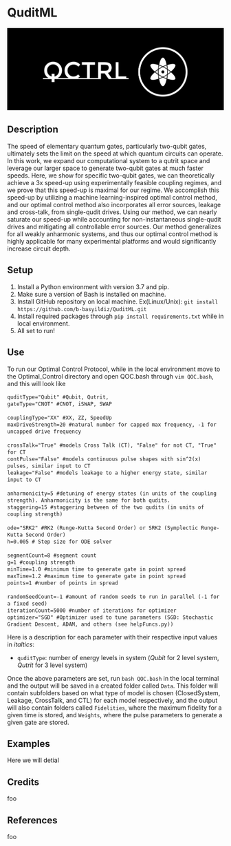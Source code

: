 # QuditML

<div align="center">
  <img src="Images/QCTRL2.png" alt="Image Description">
</div>


## Description
The speed of elementary quantum gates, particularly two-qubit gates, ultimately sets the limit on the speed at which quantum circuits can operate. In this work, we expand our computational system to a qutrit space and leverage our larger space to generate two-qubit gates at much faster speeds. Here, we show for specific two-qubit gates, we can theoretically achieve a 3x speed-up using experimentally feasible coupling regimes, and we prove that this speed-up is maximal for our regime. We accomplish this speed-up by utilizing a machine learning-inspired optimal control method, and our optimal control method also incorporates all error sources, leakage and cross-talk, from single-qudit drives. Using our method, we can nearly saturate our speed-up while accounting for non-instantaneous single-qudit drives and mitigating all controllable error sources. Our method generalizes for all weakly anharmonic systems, and thus our optimal control method is highly applicable for many experimental platforms and would significantly increase circuit depth. 

## Setup
1. Install a Python environment with version 3.7 and pip.
2. Make sure a version of Bash is installed on machine. 
3. Install GitHub repository on local machine. Ex(Linux/Unix): `git install https://github.com/b-basyildiz/QuditML.git`
4. Install required packages through `pip install requirements.txt` while in local environment.
5. All set to run! 

## Use
To run our Optimal Control Protocol, while in the local environment move to the Optimal_Control directory and open QOC.bash through `vim QOC.bash`, and this will look like
```vim
quditType="Qubit" #Qubit, Qutrit, 
gateType="CNOT" #CNOT, iSWAP, SWAP

couplingType="XX" #XX, ZZ, SpeedUp
maxDriveStrength=20 #natural number for capped max frequency, -1 for uncapped drive frequency

crossTalk="True" #models Cross Talk (CT), "False" for not CT, "True" for CT
contPulse="False" #models continuous pulse shapes with sin^2(x) pulses, similar input to CT
leakage="False" #models leakage to a higher energy state, similar input to CT

anharmonicity=5 #detuning of energy states (in units of the coupling strength). Anharmonicity is the same for both qudits. 
staggering=15 #staggering between of the two qudits (in units of coupling strength)

ode="SRK2" #RK2 (Runge-Kutta Second Order) or SRK2 (Symplectic Runge-Kutta Second Order)
h=0.005 # Step size for ODE solver

segmentCount=8 #segment count
g=1 #coupling strength
minTime=1.0 #minimum time to generate gate in point spread
maxTime=1.2 #maximum time to generate gate in point spread
points=1 #number of points in spread

randomSeedCount=-1 #amount of random seeds to run in parallel (-1 for a fixed seed)
iterationCount=5000 #number of iterations for optimizer 
optimizer="SGD" #Optimizer used to tune parameters (SGD: Stochastic Gradient Descent, ADAM, and others (see helpFuncs.py))
```

Here is a description for each parameter with their respective input values in *italtics*:
- `quditType`: number of energy levels in system (*Qubit* for 2 level system, *Qutrit* for 3 level system)



Once the above parameters are set, run `bash QOC.bash` in the local terminal and the output will be saved in a created folder called `Data`. This folder will contain subfolders based on what type of model is chosen (ClosedSystem, Leakage, CrossTalk, and CTL) for each model respectively, and the output will also contain folders called `Fidelities`, where the maximum fidelity for a given time is stored, and `Weights`, where the pulse parameters to generate a given gate are stored. 

## Examples
Here we will detial 

## Credits 
foo

## References
foo
